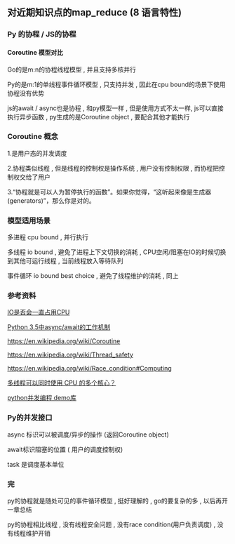 ## 对近期知识点的map_reduce (8 语言特性)



### Py 的协程 / JS的协程



#### Coroutine 模型对比

Go的是m:n的协程线程模型 , 并且支持多核并行

Py的是m:1的单线程事件循环模型 ,  只支持并发 , 因此在cpu bound的场景下使用协程没有优势

js的await / async也是协程 , 和py模型一样 , 但是使用方式不太一样, js可以直接执行异步函数 , py生成的是Coroutine object , 要配合其他才能执行



### Coroutine 概念

1.是用户态的并发调度

2.协程类似线程 , 但是线程的控制权是操作系统 , 用户没有控制权限 , 而协程把控制权交给了用户 

3.“协程就是可以人为暂停执行的函数”。如果你觉得，“这听起来像是生成器(generators)”，那么你是对的。



### 模型适用场景

多进程    cpu bound , 并行执行

多线程    io bound , 避免了进程上下文切换的消耗  , CPU空闲/阻塞在IO的时候切换到其他可运行线程 , 当前线程放入等待队列

事件循环 io bound best choice , 避免了线程维护的消耗 , 同上



### 参考资料

[IO是否会一直占用CPU]( https://www.zhihu.com/question/27734728)

[Python 3.5中async/await的工作机制]( https://www.cnblogs.com/harelion/p/8496360.html)

https://en.wikipedia.org/wiki/Coroutine

https://en.wikipedia.org/wiki/Thread_safety

https://en.wikipedia.org/wiki/Race_condition#Computing

[多线程可以同时使用 CPU 的多个核心？](https://v2ex.com/t/285551)

[python并发编程 demo库]()





### Py的并发接口

async 标识可以被调度/异步的操作 (返回Coroutine object)

await标识阻塞的位置 ( 用户的调度控制权)

task 是调度基本单位



### 完

py的协程就是随处可见的事件循环模型 , 挺好理解的 , go的要复杂的多 , 以后再开一章总结



py的协程相比线程 , 没有线程安全问题 , 没有race condition(用户负责调度) , 没有线程维护开销

